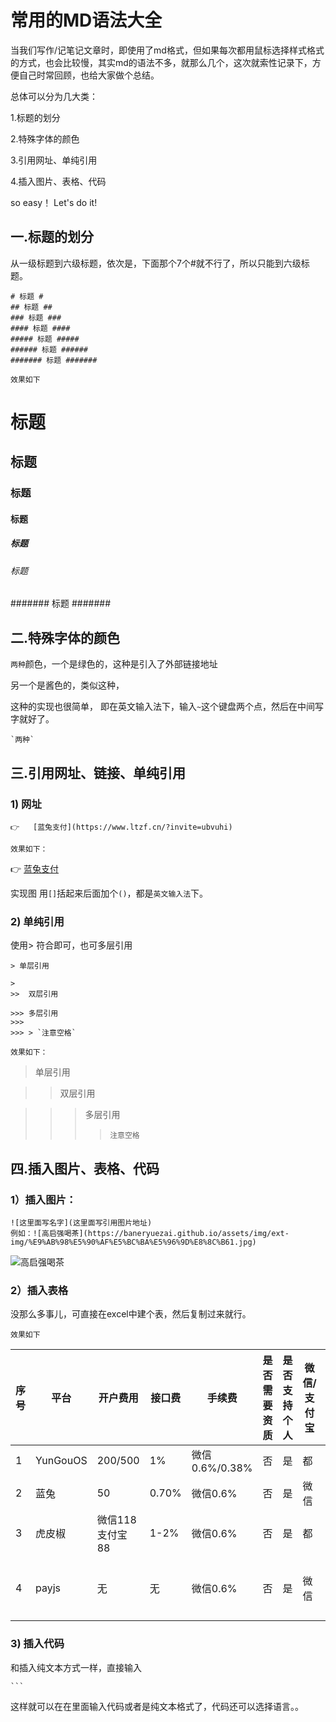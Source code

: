 # 常用的MD语法大全



当我们写作/记笔记文章时，即使用了md格式，但如果每次都用鼠标选择样式格式的方式，也会比较慢，其实md的语法不多，就那么几个，这次就索性记录下，方便自己时常回顾，也给大家做个总结。

总体可以分为几大类：

1.标题的划分

2.特殊字体的颜色

3.引用网址、单纯引用

4.插入图片、表格、代码

so easy！ Let's do it!



## 一.标题的划分

从一级标题到六级标题，依次是，下面那个7个#就不行了，所以只能到六级标题。

```
# 标题 #
## 标题 ##
### 标题 ###
#### 标题 ####
##### 标题 #####
###### 标题 ######
####### 标题 #######
```

`效果如下`

# 标题 #

## 标题 ##
### 标题 ###
#### 标题 ####
##### 标题 #####
###### 标题 ######
####### 标题 #######



## 二.特殊字体的颜色

`两种`颜色，一个是绿色的，这种是引入了外部链接地址

另一个是酱色的，类似这种，

这种的实现也很简单， 即在英文输入法下，输入`~`这个键盘两个点，然后在中间写字就好了。

```
`两种`
```



## 三.引用网址、链接、单纯引用

### 1) 网址 ###

```
👉   [蓝兔支付](https://www.ltzf.cn/?invite=ubvuhi) 
```

`效果如下：`

👉   [蓝兔支付](https://www.ltzf.cn/?invite=ubvuhi)

实现图 用`[]`括起来后面加个`()`，都是`英文输入法`下。


### 2)  单纯引用 ###

使用> 符合即可，也可多层引用

```
> 单层引用

>
>>  双层引用

>>> 多层引用  
>>>
>>> > `注意空格`
```

`效果如下：`

> 单层引用

>
>>  双层引用

>>> 多层引用
>>>
>>> > `注意空格`



## 四.插入图片、表格、代码 ##



### 1）插入图片： ###

```
![这里面写名字](这里面写引用图片地址)
例如：![高启强喝茶](https://baneryuezai.github.io/assets/img/ext-img/%E9%AB%98%E5%90%AF%E5%BC%BA%E5%96%9D%E8%8C%B61.jpg)
```

![高启强喝茶](https://baneryuezai.github.io/assets/img/ext-img/%E9%AB%98%E5%90%AF%E5%BC%BA%E5%96%9D%E8%8C%B61.jpg)

### 2）插入表格 ###

没那么多事儿，可直接在excel中建个表，然后复制过来就行。

`效果如下`

| 序号 | 平台     | 开户费用        | 接口费 | 手续费         | 是否需要资质 | 是否支持个人 | 微信/支付宝 | 备注     |
| ---- | -------- | --------------- | ------ | -------------- | ------------ | ------------ | ----------- | -------- |
| 1    | YunGouOS | 200/500         | 1%     | 微信0.6%/0.38% | 否           | 是           | 都          |          |
| 2    | 蓝兔     | 50              | 0.70%  | 微信0.6%       | 否           | 是           | 微信        |          |
| 3    | 虎皮椒   | 微信118支付宝88 | 1-2%   | 微信0.6%       | 否           | 是           | 都          |          |
| 4    | payjs    | 无              | 无     | 微信0.6%       | 否           | 是           | 微信        | 暂不可用 |

### 3) 插入代码

和插入纯文本方式一样，直接输入

```
​```
```

这样就可以在在里面输入代码或者是纯文本格式了，代码还可以选择语言。。